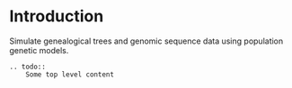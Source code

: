 # Introduction

Simulate genealogical trees and genomic sequence data using
population genetic models.


```{eval-rst}
.. todo:: 
    Some top level content
```

```{tableofcontents}
```

